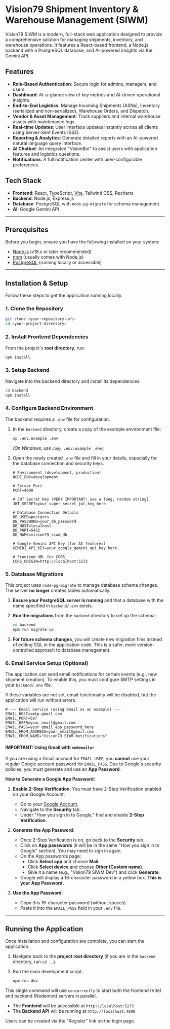 # Vision79 Shipment Inventory & Warehouse Management (SIWM)

Vision79 SIWM is a modern, full-stack web application designed to provide a comprehensive solution for managing shipments, inventory, and warehouse operations. It features a React-based frontend, a Node.js backend with a PostgreSQL database, and AI-powered insights via the Gemini API.

## Features

- **Role-Based Authentication**: Secure login for admins, managers, and users.
- **Dashboard**: At-a-glance view of key metrics and AI-driven operational insights.
- **End-to-End Logistics**: Manage Incoming Shipments (ASNs), Inventory (serialized and non-serialized), Warehouse Orders, and Dispatch.
- **Vendor & Asset Management**: Track suppliers and internal warehouse assets with maintenance logs.
- **Real-time Updates**: User interface updates instantly across all clients using Server-Sent Events (SSE).
- **Reporting & Analytics**: Generate detailed reports with an AI-powered natural language query interface.
- **AI Chatbot**: An integrated "VisionBot" to assist users with application features and logistics questions.
- **Notifications**: A full notification center with user-configurable preferences.

## Tech Stack

- **Frontend**: React, TypeScript, [Vite](https://vite.dev/guide/), Tailwind CSS, Recharts
- **Backend**: Node.js, Express.js
- **Database**: PostgreSQL with `node-pg-migrate` for schema management.
- **AI**: Google Gemini API

---

## Prerequisites

Before you begin, ensure you have the following installed on your system:

- [Node.js](https://nodejs.org/) (v18.x or later recommended)
- [npm](https://www.npmjs.com/) (usually comes with Node.js)
- [PostgreSQL](https://www.postgresql.org/download/) (running locally or accessible)

---

## Installation & Setup

Follow these steps to get the application running locally.

### 1. Clone the Repository

```bash
git clone <your-repository-url>
cd <your-project-directory>
```

### 2. Install Frontend Dependencies

From the project's **root directory**, run:

```bash
npm install
```

### 3. Setup Backend

Navigate into the backend directory and install its dependencies.

```bash
cd backend
npm install
```

### 4. Configure Backend Environment

The backend requires a `.env` file for configuration.

1.  In the `backend` directory, create a copy of the example environment file:
    ```bash
    cp .env.example .env
    ```
    *(On Windows, use `copy .env.example .env`)*

2.  Open the newly created `.env` file and fill in your details, especially for the database connection and security keys.

    ```env
    # Environment (development, production)
    NODE_ENV=development

    # Server Port
    PORT=4000

    # JWT Secret Key (VERY IMPORTANT: use a long, random string)
    JWT_SECRET=your_super_secret_jwt_key_here

    # Database Connection Details
    DB_USER=postgres
    DB_PASSWORD=your_db_password
    DB_HOST=localhost
    DB_PORT=5432
    DB_NAME=vision79_siwm_db

    # Google Gemini API Key (for AI features)
    GEMINI_API_KEY=your_google_gemini_api_key_here

    # Frontend URL for CORS
    CORS_ORIGIN=http://localhost:5173
    ```

### 5. Database Migrations

This project uses `node-pg-migrate` to manage database schema changes. The server **no longer** creates tables automatically.

1.  **Ensure your PostgreSQL server is running** and that a database with the name specified in `backend/.env` exists.

2.  **Run the migrations** from the `backend` directory to set up the schema:
    ```bash
    cd backend
    npm run migrate up
    ```

3.  **For future schema changes**, you will create new migration files instead of editing SQL in the application code. This is a safer, more version-controlled approach to database management.

### 6. Email Service Setup (Optional)

The application can send email notifications for certain events (e.g., new shipment creation). To enable this, you must configure SMTP settings in your `backend/.env` file.

If these variables are not set, email functionality will be disabled, but the application will run without errors.

```env
# --- Email Service (using Gmail as an example) ---
EMAIL_HOST=smtp.gmail.com
EMAIL_PORT=587
EMAIL_USER=your_email@gmail.com
EMAIL_PASS=your_gmail_app_password_here
EMAIL_FROM_ADDRESS=your_email@gmail.com
EMAIL_FROM_NAME="Vision79 SIWM Notifications"
```

#### **IMPORTANT: Using Gmail with `nodemailer`**

If you are using a Gmail account for `EMAIL_USER`, you **cannot** use your regular Google account password for `EMAIL_PASS`. Due to Google's security policies, you must generate and use an **App Password**.

**How to Generate a Google App Password:**

1.  **Enable 2-Step Verification**: You must have 2-Step Verification enabled on your Google Account.
    -   Go to your [Google Account](https://myaccount.google.com/).
    -   Navigate to the **Security** tab.
    -   Under "How you sign in to Google," find and enable **2-Step Verification**.

2.  **Generate the App Password**:
    -   Once 2-Step Verification is on, go back to the **Security** tab.
    -   Click on **App passwords** (it will be in the same "How you sign in to Google" section). You may need to sign in again.
    -   On the App passwords page:
        -   Click **Select app** and choose **Mail**.
        -   Click **Select device** and choose **Other (Custom name)**.
        -   Give it a name (e.g., "Vision79 SIWM Dev") and click **Generate**.
    -   Google will display a 16-character password in a yellow box. **This is your App Password.**

3.  **Use the App Password**:
    -   Copy this 16-character password (without spaces).
    -   Paste it into the `EMAIL_PASS` field in your `.env` file.

---

## Running the Application

Once installation and configuration are complete, you can start the application.

1.  Navigate back to the **project root directory** (if you are in the `backend` directory, run `cd ..`).

2.  Run the main development script:

    ```bash
    npm run dev
    ```

This single command will use `concurrently` to start both the frontend (Vite) and backend (Nodemon) servers in parallel.

-   The **Frontend** will be accessible at `http://localhost:5173`
-   The **Backend API** will be running at `http://localhost:4000`

Users can be created via the "Register" link on the login page.